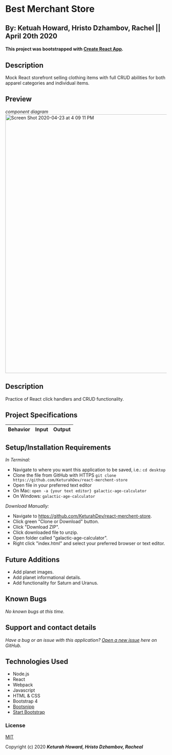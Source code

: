 
# Best Merchant Store
## By: Ketuah Howard, Hristo Dzhambov, Rachel || April 20th 2020
#### This project was bootstrapped with [Create React App](https://github.com/facebook/create-react-app).

## Description 

Mock React storefront selling clothing items with full CRUD abilities for both apparel categories and individual items.



## Preview
*component diagram*
<img width="805" alt="Screen Shot 2020-04-23 at 4 09 11 PM" src="https://user-images.githubusercontent.com/32975967/80158300-02a51180-857d-11ea-9780-05b8bbf06c2d.png">

<!-- **[Deployed Applicatoin](https://keturahdev.github.io/pet-lovers-only/)** -->

## Description

Practice of React click handlers and CRUD functionality.

## Project Specifications

|Behavior|Input|Output|
|---|:---:|:---:|


## Setup/Installation Requirements

_In Terminal:_

* Navigate to where you want this application to be saved, i.e.:
```cd desktop```
* Clone the file from GitHub with HTTPS
```git clone https://github.com/KeturahDev/react-merchent-store```
* Open file in your preferred text editor
* On Mac: ```open -a {your text editor} galactic-age-calculator```
* On Windows: ```galactic-age-calculator```

_Download Manually:_

* Navigate to https://github.com/KeturahDev/react-merchent-store.
* Click green "Clone or Download" button.
* Click "Download ZIP".
* Click downloaded file to unzip.
* Open folder called "galactic-age-calculator".
* Right click "index.html" and select your preferred browser or text editor.

## Future Additions

* Add planet images.
* Add planet informational details.
* Add functionality for Saturn and Uranus.

## Known Bugs

_No known bugs at this time._

## Support and contact details

_Have a bug or an issue with this application? [Open a new issue](https://github.com/kwicz/galactic-age-calculator/issues) here on GitHub._

## Technologies Used

* Node.js
* React
* Webpack
* Javascript
* HTML & CSS
* Bootstrap 4
* [Bootsnipp](https://bootsnipp.com/snippets/351Vo)
* [Start Bootstrap](https://startbootstrap.com/snippets/pricing-table/)

### License

[MIT](https://choosealicense.com/licenses/mit/)

Copyright (c) 2020 **_Keturah Howard, Hristo Dzhambov, Racheal_**
